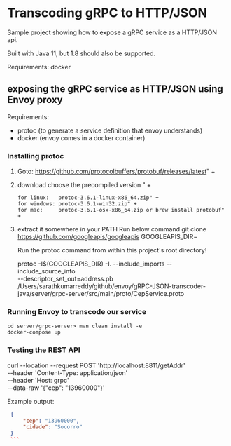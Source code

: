 # Transcoding gRPC to HTTP/JSON

Sample project showing how to expose a gRPC service as a HTTP/JSON api. 

Built with Java 11, but 1.8 should also be supported.

Requirements: docker


## exposing the gRPC service as HTTP/JSON using Envoy proxy

Requirements:  
 * protoc (to generate a service definition that envoy understands)
 * docker (envoy comes in a docker container)

### Installing protoc
1. Goto: https://github.com/protocolbuffers/protobuf/releases/latest" +
2. download choose the precompiled version " +

       for linux:   protoc-3.6.1-linux-x86_64.zip" +
       for windows: protoc-3.6.1-win32.zip" +
       for mac:     protoc-3.6.1-osx-x86_64.zip or brew install protobuf" +

3. extract it somewhere in your PATH
   Run below command
   git clone https://github.com/googleapis/googleapis
   GOOGLEAPIS_DIR=<your-local-googleapis-folder>
   
   Run the protoc command from within this project's root directory! 
   
   protoc -I$(GOOGLEAPIS_DIR) -I. --include_imports --include_source_info \
    --descriptor_set_out=address.pb /Users/sarathkumarreddy/github/envoy/gRPC-JSON-transcoder-java/server/grpc-server/src/main/proto/CepService.proto

### Running Envoy to transcode our service

	cd server/grpc-server> mvn clean install -e
    docker-compose up
    
 
 
### Testing the REST API 
  

 curl --location --request POST 'http://localhost:8811/getAddr' \
--header 'Content-Type: application/json' \
--header 'Host: grpc' \
--data-raw '{"cep": "13960000"}'
        
   Example output:
   
   ```json
    {
    	"cep": "13960000",
    	"cidade": "Socorro"
	}
    ```
